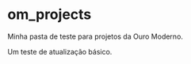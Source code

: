 # om_projects
 Minha pasta de teste para projetos da Ouro Moderno.
 
 Um teste de atualização básico.